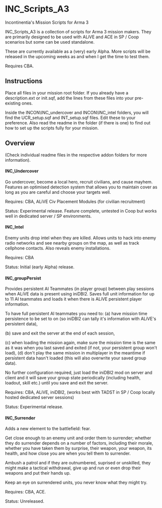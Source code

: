 # INC_Scripts_A3
Incontinentia's Mission Scripts for Arma 3

INC_Scripts_A3 is a collection of scripts for Arma 3 mission makers. They are primarily designed to be used with ALiVE and ACE in SP / Coop scenarios but some can be used standalone. 

These are currently available as a (very) early Alpha. More scripts will be released in the upcoming weeks as and when I get the time to test them. 

Requires CBA. 

## Instructions

Place all files in your mission root folder. If you already have a description.ext or init.sqf, add the lines from these files into your pre-existing ones. 

Inside the INCON\INC_undercover and INCON\INC_intel folders, you will find the UCR_setup.sqf and INT_setup.sqf files. Edit these to your preference. Also read the readme in the folder (if there is one) to find out how to set up the scripts fully for your mission. 

## Overview

(Check individual readme files in the respective addon folders for more information). 

#### INC_Undercover
Go undercover, become a local hero, recruit civilians, and cause mayhem. Features an optimised detection system that allows you to maintain cover as long as you are careful and choose your targets well. 

Requires: CBA, ALiVE Civ Placement Modules (for civilian recruitment)

Status: Experimental release. Feature complete, untested in Coop but works well in dedicated server / SP environments. 

#### INC_Intel
Enemy units drop intel when they are killed. Allows units to hack into enemy radio networks and see nearby groups on the map, as well as track cellphone contacts. Also reveals enemy installations. 

Requires: CBA

Status: Initial (early Alpha) release. 

#### INC_groupPersist

Provides persistent AI Teammates (in player group) between play sessions when ALiVE data is present using iniDBI2. Saves full unit information for up to 11 AI teammates and loads it when there is ALiVE persistent player information. 
 
To have full persistent AI teammates you need to: 
(a) have mission time persistence to be set to on (so iniDBI2 can tally it's information with ALiVE's persistent data), 

(b) save and exit the server at the end of each session,  

(c) when loading the mission again, make sure the mission time is the same as it was when you last saved and exited (if not, your persistent group won't load), 
(d)  don't play the same mission in multiplayer in the meantime if persistent data hasn't loaded (this will also overwrite your saved group data). 

No further configuration required, just load the iniDBI2 mod on server and client and it will save your group state periodically (including health, loadout, skill etc.) until you save and exit the server. 

Requires: CBA, ALiVE, iniDBI2, (works best with TADST in SP / Coop locally hosted dedicated server sessions)

Status: Experimental release. 

#### INC_Surrender
Adds a new element to the battlefield: fear. 

Get close enough to an enemy unit and order them to surrender; whether they do surrender depends on a number of factors, including their morale, whether you have taken them by surprise, their weapon, your weapon, its health, and how close you are when you tell them to surrender. 

Ambush a patrol and if they are outnumbered, suprised or unskilled, they might make a tactical withdrawal, give up and run or even drop their weapons and put their hands up. 

Keep an eye on surrendered units, you never know what they might try. 

Requires: CBA, ACE. 

Status: Unreleased.

